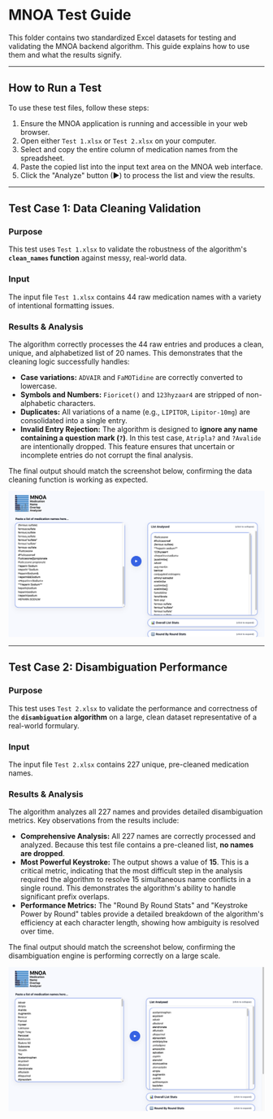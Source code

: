 # MNOA Test Guide

This folder contains two standardized Excel datasets for testing and validating the MNOA backend algorithm. This guide explains how to use them and what the results signify.

---

## How to Run a Test

To use these test files, follow these steps:

1.  Ensure the MNOA application is running and accessible in your web browser.
2.  Open either `Test 1.xlsx` or `Test 2.xlsx` on your computer.
3.  Select and copy the entire column of medication names from the spreadsheet.
4.  Paste the copied list into the input text area on the MNOA web interface.
5.  Click the "Analyze" button (▶) to process the list and view the results.

---

## Test Case 1: Data Cleaning Validation

### Purpose
This test uses `Test 1.xlsx` to validate the robustness of the algorithm's **`clean_names` function** against messy, real-world data.

### Input
The input file `Test 1.xlsx` contains 44 raw medication names with a variety of intentional formatting issues.

### Results & Analysis
The algorithm correctly processes the 44 raw entries and produces a clean, unique, and alphabetized list of 20 names. This demonstrates that the cleaning logic successfully handles:

- **Case variations:** `ADVAIR` and `FaMOTidine` are correctly converted to lowercase.
- **Symbols and Numbers:** `Fioricet()` and `123hyzaar4` are stripped of non-alphabetic characters.
- **Duplicates:** All variations of a name (e.g., `LIPITOR`, `Lipitor-10mg`) are consolidated into a single entry.
- **Invalid Entry Rejection:** The algorithm is designed to **ignore any name containing a question mark (`?`)**. In this test case, `Atripla?` and `?Avalide` are intentionally dropped. This feature ensures that uncertain or incomplete entries do not corrupt the final analysis.

The final output should match the screenshot below, confirming the data cleaning function is working as expected.

![Test 1 Output](Output%20Images/test-1-output.jpg)

---

## Test Case 2: Disambiguation Performance

### Purpose
This test uses `Test 2.xlsx` to validate the performance and correctness of the **`disambiguation` algorithm** on a large, clean dataset representative of a real-world formulary.

### Input
The input file `Test 2.xlsx` contains 227 unique, pre-cleaned medication names.

### Results & Analysis
The algorithm analyzes all 227 names and provides detailed disambiguation metrics. Key observations from the results include:

- **Comprehensive Analysis:** All 227 names are correctly processed and analyzed. Because this test file contains a pre-cleaned list, **no names are dropped**.
- **Most Powerful Keystroke:** The output shows a value of **15**. This is a critical metric, indicating that the most difficult step in the analysis required the algorithm to resolve 15 simultaneous name conflicts in a single round. This demonstrates the algorithm's ability to handle significant prefix overlaps.
- **Performance Metrics:** The "Round By Round Stats" and "Keystroke Power by Round" tables provide a detailed breakdown of the algorithm's efficiency at each character length, showing how ambiguity is resolved over time.

The final output should match the screenshot below, confirming the disambiguation engine is performing correctly on a large scale.

![Test 2 Output](Output%20Images/test-2-output.jpg)